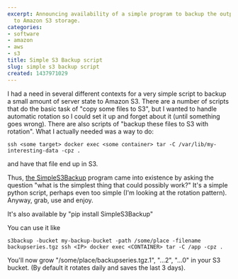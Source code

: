 ```yaml
---
excerpt: Announcing availability of a simple program to backup the output of commands
  to Amazon S3 storage.
categories:
- software
- amazon
- aws
- s3
title: Simple S3 Backup script
slug: simple s3 backup script 
created: 1437971029
---
```

I had a need in several different contexts for a very simple script to backup a small amount of server state to Amazon S3.  There are a number of scripts that do the basic task of "copy some files to S3", but I wanted to handle automatic rotation so I could set it up and forget about it (until something goes wrong).  There are also scripts of "backup these files to S3 with rotation".  What I actually needed was a way to do:

    ssh <some target> docker exec <some container> tar -C /var/lib/my-interesting-data -cpz .

and have that file end up in S3.

Thus, [the SimpleS3Backup](https://github.com/deweysasser/SimpleS3Backup) program came into existence by asking the question "what is the simplest thing that could possibly work?"  It's a simple python script, perhaps even too simple (I'm looking at the rotation pattern).  Anyway, grab, use and enjoy. 

It's also available by "pip install SimpleS3Backup"

You can use it like

    s3backup -bucket my-backup-bucket -path /some/place -filename backupseries.tgz ssh <IP> docker exec <CONTAINER> tar -C /app -cpz .

You'll now grow "/some/place/backupseries.tgz.1", "...2", "...0" in your S3 bucket.  (By default it rotates daily and saves the last 3 days).

